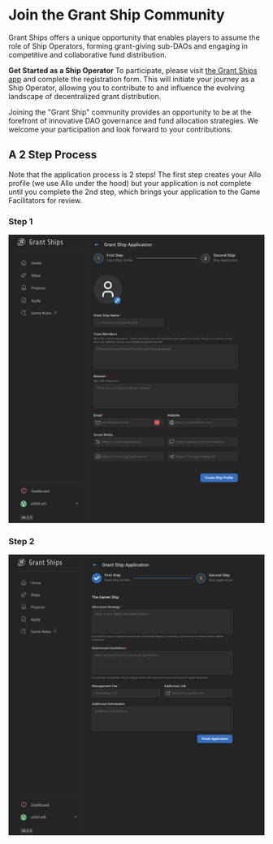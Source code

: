 # Join the Grant Ship Community

Grant Ships offers a unique opportunity that enables players to assume the role of Ship Operators, forming grant-giving sub-DAOs and engaging in competitive and collaborative fund distribution.

**Get Started as a Ship Operator**
To participate, please visit [the Grant Ships app](https://app.grantships.fun) and complete the registration form. This will initiate your journey as a Ship Operator, allowing you to contribute to and influence the evolving landscape of decentralized grant distribution.

Joining the "Grant Ship" community provides an opportunity to be at the forefront of innovative DAO governance and fund allocation strategies. We welcome your participation and look forward to your contributions.

## A 2 Step Process

Note that the application process is 2 steps! The first step creates your Allo profile (we use Allo under the hood) but your application is not complete until you complete the 2nd step, which brings your application to the Game Facilitators for review.

### Step 1

![](/public/ApplicationScreen1.png)

### Step 2

![](/public/ApplicationScreen2.png)
